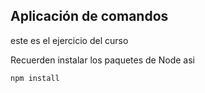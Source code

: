 ## Aplicación de comandos 

este es el ejercicio del curso

Recuerden instalar los paquetes de Node asi

```
npm install
```